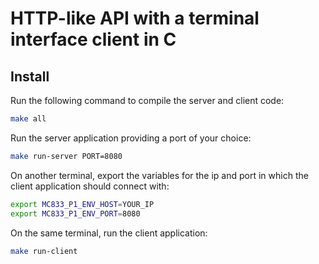 # HTTP-like API with a terminal interface client in C
## Install
Run the following command to compile the server and client code:
```bash
make all
```
Run the server application providing a port of your choice:
```bash
make run-server PORT=8080
```
On another terminal, export the variables for the ip and port in which the client application should connect with:
```bash
export MC833_P1_ENV_HOST=YOUR_IP
export MC833_P1_ENV_PORT=8080
```
On the same terminal, run the client application:
```bash
make run-client
```

